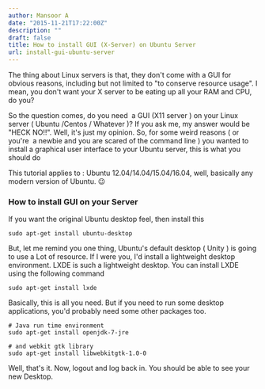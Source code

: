 ```yaml
---
author: Mansoor A
date: "2015-11-21T17:22:00Z"
description: ""
draft: false
title: How to install GUI (X-Server) on Ubuntu Server
url: install-gui-ubuntu-server
---
```



The thing about Linux servers is that, they don't come with a GUI for obvious reasons, including but not limited to "to conserve resource usage". I mean, you don't want your X server to be eating up all your RAM and CPU, do you?

So the question comes, do you need  a GUI (X11 server ) on your Linux server ( Ubuntu /Centos / Whatever )? If you ask me, my answer would be "HECK NO!!". Well, it's just my opinion. So, for some weird reasons ( or you're  a newbie and you are scared of the command line ) you wanted to install a graphical user interface to your Ubuntu server, this is what you should do

This tutorial applies to : Ubuntu 12.04/14.04/15.04/16.04, well, basically any modern version of Ubuntu. 😉

### How to install GUI on your Server

If you want the original Ubuntu desktop feel, then install this

```shell
sudo apt-get install ubuntu-desktop
```

But, let me remind you one thing, Ubuntu's default desktop ( Unity ) is going to use a Lot of resource. If I were you, I'd install a lightweight desktop environment. LXDE is such a lightweight desktop. You can install LXDE using the following command

```shell
sudo apt-get install lxde
```

Basically, this is all you need. But if you need to run some desktop applications, you'd probably need some other packages too.

```
# Java run time environment
sudo apt-get install openjdk-7-jre 

# and webkit gtk library
sudo apt-get install libwebkitgtk-1.0-0
```

Well, that's it. Now, logout and log back in. You should be able to see your new Desktop.

